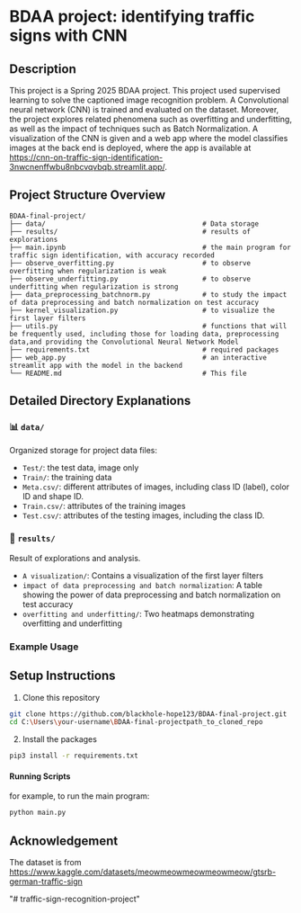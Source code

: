 # BDAA project: identifying traffic signs with CNN

## Description

This project is a Spring 2025 BDAA project. This project used supervised learning to solve the captioned image recognition problem. A Convolutional neural network (CNN) is trained and evaluated on the dataset. Moreover, the project explores related phenomena such as overfitting and underfitting, as well as the impact of techniques such as Batch Normalization. A visualization of the CNN is given and a web app where the model classifies images at the back end is deployed, where the app is available at https://cnn-on-traffic-sign-identification-3nwcnenffwbu8nbcvqvbqb.streamlit.app/. 


## Project Structure Overview

```
BDAA-final-project/
├── data/                                       # Data storage
├── results/                                    # results of explorations
├── main.ipynb                                  # the main program for traffic sign identification, with accuracy recorded
├── observe_overfitting.py                      # to observe overfitting when regularization is weak
├── observe_underfitting.py                     # to observe underfitting when regularization is strong
├── data_preprocessing_batchnorm.py             # to study the impact of data preprocessing and batch normalization on test accuracy
├── kernel_visualization.py                     # to visualize the first layer filters
├── utils.py                                    # functions that will be frequently used, including those for loading data, preprocessing data,and providing the Convolutional Neural Network Model
├── requirements.txt                            # required packages
├── web_app.py                                  # an interactive streamlit app with the model in the backend
└── README.md                                   # This file
```

## Detailed Directory Explanations


### 📊 `data/`
Organized storage for project data files:
- `Test/`: the test data, image only
- `Train/`: the training data
- `Meta.csv/`: different attributes of images, including class ID (label), color ID and shape ID.
- `Train.csv/`: attributes of the training images
- `Test.csv/`: attributes of the testing images, including the class ID.


### 📓 `results/`
Result of explorations and analysis.
- `A visualization/`: Contains a visualization of the first layer filters
- `impact of data preprocessing and batch normalization`: A table showing the power of data preprocessing and batch normalization on test accuracy
- `overfitting and underfitting/`: Two heatmaps demonstrating overfitting and underfitting


### Example Usage

## Setup Instructions

1. Clone this repository
```bash
git clone https://github.com/blackhole-hope123/BDAA-final-project.git
cd C:\Users\your-username\BDAA-final-projectpath_to_cloned_repo
```

2. Install the packages
```bash
pip3 install -r requirements.txt
```

#### Running Scripts
for example, to run the main program:
```bash
python main.py
```

## Acknowledgement 
The dataset is from https://www.kaggle.com/datasets/meowmeowmeowmeowmeow/gtsrb-german-traffic-sign

"# traffic-sign-recognition-project" 
